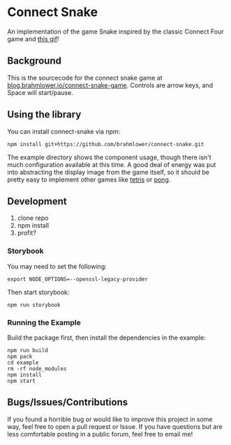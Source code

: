 # Connect Snake

An implementation of the game Snake inspired by the classic Connect Four game and [this gif](https://imgur.com/gallery/GBrEM)!

## Background

This is the sourcecode for the connect snake game at [blog.brahmlower.io/connect-snake-game](https://blog.brahmlower.io/connect-snake-game/). Controls are arrow keys, and Space will start/pause.

## Using the library

You can install connect-snake via npm:

```
npm install git+https://github.com/brahmlower/connect-snake.git
```

The example directory shows the component usage, though there isn't much configuration available at this time. A good deal of energy was put into abstracting the display image from the game itself, so it should be pretty easy to implement other games like [tetris](https://i.imgur.com/FOjGkkX.mp4) or [pong](https://i.imgur.com/Sw0xnSq.mp4).

## Development

1. clone repo
2. npm install
3. profit?

### Storybook

You may need to set the following:

```shell
export NODE_OPTIONS=--openssl-legacy-provider
```

Then start storybook:

```
npm run storybook
```

### Running the Example

Build the package first, then install the dependencies in the example:

```
npm run build
npm pack
cd example
rm -rf node_modules
npm install
npm start
```

## Bugs/Issues/Contributions

If you found a horrible bug or would like to improve this project in some way, feel free to open a pull request or Issue. If you have questions but are less comfortable posting in a public forum, feel free to email me!

